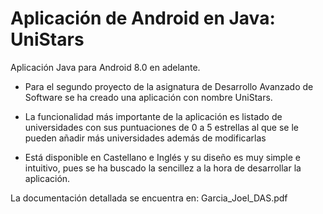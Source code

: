 # Aplicación de Android en Java: UniStars

Aplicación Java para Android 8.0 en adelante.

- Para el segundo proyecto de la asignatura de Desarrollo Avanzado de Software se ha creado una
aplicación con nombre UniStars. 
- La funcionalidad más importante de la aplicación es listado de
universidades con sus puntuaciones de 0 a 5 estrellas al que se le pueden añadir más universidades
además de modificarlas

- Está disponible en Castellano e Inglés y su diseño es muy simple e intuitivo, pues se ha
buscado la sencillez a la hora de desarrollar la aplicación.

La documentación detallada se encuentra en: Garcia_Joel_DAS.pdf
